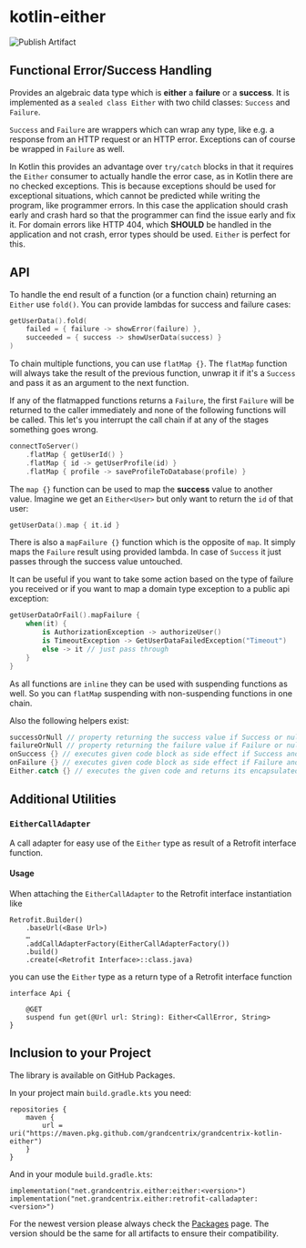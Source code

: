 # kotlin-either

![Publish Artifact](https://github.com/grandcentrix/grandcentrix-kotlin-either/workflows/Publish%20Artifact/badge.svg)

## Functional Error/Success Handling

Provides an algebraic data type which is **either** a **failure** or a **success**. 
It is implemented as a `sealed class Either` with two child classes: `Success` and `Failure`.

`Success` and `Failure` are wrappers which can wrap any type, like e.g. a response from an HTTP request or an HTTP error. Exceptions can of course be wrapped in `Failure` as well.

In Kotlin this provides an advantage over `try/catch` blocks in that it requires the `Either` consumer to actually handle the error case, as in Kotlin there are no checked exceptions.
This is because exceptions should be used for exceptional situations, which cannot be predicted while writing the program, like programmer errors. In this case the application should crash early and crash hard so that the programmer can find the issue early and fix it.
For domain errors like HTTP 404, which **SHOULD** be handled in the application and not crash, error types should be used. `Either` is perfect for this.

## API

To handle the end result of a function (or a function chain) returning an `Either` use `fold()`. You can provide lambdas for success and failure cases:

```kotlin
getUserData().fold(
    failed = { failure -> showError(failure) },
    succeeded = { success -> showUserData(success) }
)
```

To chain multiple functions, you can use `flatMap {}`. The `flatMap` function will always take the result of the previous function, unwrap it if it's a `Success` and pass it as an argument to the next function.

If any of the flatmapped functions returns a `Failure`, the first `Failure` will be returned to the caller immediately and none of the following functions will be called. This let's you interrupt the call chain if at any of the stages something goes wrong.

```kotlin
connectToServer()
    .flatMap { getUserId() }
    .flatMap { id -> getUserProfile(id) }
    .flatMap { profile -> saveProfileToDatabase(profile) }
```

The `map {}` function can be used to map the **success** value to another value. 
Imagine we get an `Either<User>` but only want to return the `id` of that user:


```kotlin
getUserData().map { it.id }
```

There is also a `mapFailure {}` function which is the opposite of `map`. It simply maps the `Failure` result using
provided lambda. In case of `Success` it just passes through the success value untouched.

It can be useful if you want to take some action based on the type of failure you received or if you want to map
a domain type exception to a public api exception:

```kotlin
getUserDataOrFail().mapFailure {
    when(it) {
        is AuthorizationException -> authorizeUser()
        is TimeoutException -> GetUserDataFailedException("Timeout")
        else -> it // just pass through 
    }
}
```

As all functions are `inline` they can be used with suspending functions as well. So you can `flatMap` suspending with non-suspending functions in one chain.

Also the following helpers exist:
```kotlin
successOrNull // property returning the success value if Success or null if Failure
failureOrNull // property returning the failure value if Failure or null if Success
onSuccess {} // executes given code block as side effect if Success and returns passed Either value unchanged
onFailure {} // executes given code block as side effect if Failure and returns passed Either value unchanged
Either.catch {} // executes the given code and returns its encapsulated result if invocation was successful and catching any exception that was thrown as a failure
```

## Additional Utilities

### `EitherCallAdapter`

A call adapter for easy use of the `Either` type as result of a Retrofit interface function.

#### Usage

When attaching the `EitherCallAdapter` to the Retrofit interface instantiation like

```
Retrofit.Builder()
    .baseUrl(<Base Url>)
    …
    .addCallAdapterFactory(EitherCallAdapterFactory())
    .build()
    .create(<Retrofit Interface>::class.java)
```

you can use the `Either` type as a return type of a Retrofit interface function

```
interface Api {
    
    @GET
    suspend fun get(@Url url: String): Either<CallError, String>
}
```

## Inclusion to your Project
The library is available on GitHub Packages.

In your project main `build.gradle.kts` you need:

```
repositories {
    maven {
        url = uri("https://maven.pkg.github.com/grandcentrix/grandcentrix-kotlin-either")
    }
}
```

And in your module `build.gradle.kts`:

```
implementation("net.grandcentrix.either:either:<version>")
implementation("net.grandcentrix.either:retrofit-calladapter:<version>")
```

For the newest version please always check the [Packages](https://github.com/grandcentrix/grandcentrix-kotlin-either/packages/596752) page.
The version should be the same for all artifacts to ensure their compatibility.
